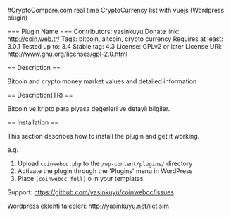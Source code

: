 #CryptoCompare.com real time CryptoCurrency list with vuejs (Wordpress plugin)

=== Plugin Name ===
Contributors: yasinkuyu
Donate link: http://coin.web.tr/
Tags: bitcoin, altcoin, crypto currency
Requires at least: 3.0.1
Tested up to: 3.4
Stable tag: 4.3
License: GPLv2 or later
License URI: http://www.gnu.org/licenses/gpl-2.0.html


== Description ==

Bitcoin and crypto money market values and detailed information

== Description(TR) ==

Bitcoin ve kripto para piyasa değerleri ve detaylı bilgiler.

== Installation ==

This section describes how to install the plugin and get it working.

e.g.

1. Upload `coinwebcc.php` to the `/wp-content/plugins/` directory
2. Activate the plugin through the 'Plugins' menu in WordPress
3. Place `[coinwebcc_full]` o in your templates

Support: https://github.com/yasinkuyu/coinwebcc/issues

Wordpress eklenti talepleri: http://yasinkuyu.net/iletisim
